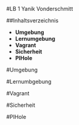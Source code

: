 #LB 1 Yanik Vonderschmitt

##Inhaltsverzeichnis

- **Umgebung**
- **Lernumgebung**
- **Vagrant**
- **Sicherheit**
- **PIHole**


#Umgebung

#Lernumbgebung

#Vagrant

#Sicherheit

#PIHole
